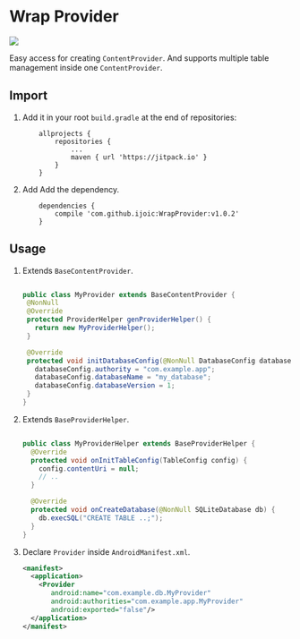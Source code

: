 # Wrap Provider

[![](https://jitpack.io/v/ijoic/WrapProvider.svg)](https://jitpack.io/#ijoic/WrapProvider)

Easy access for creating `ContentProvider`. And supports multiple table management inside one `ContentProvider`.

## Import

1. Add it in your root `build.gradle` at the end of repositories:

    ```
        allprojects {
            repositories {
                ...
                maven { url 'https://jitpack.io' }
            }
        }
    ```

2. Add Add the dependency.

    ```
        dependencies {
            compile 'com.github.ijoic:WrapProvider:v1.0.2'
        }
	```

## Usage

1. Extends `BaseContentProvider`.

     ```java

    public class MyProvider extends BaseContentProvider {
      @NonNull
      @Override
      protected ProviderHelper genProviderHelper() {
        return new MyProviderHelper();
      }

      @Override
      protected void initDatabaseConfig(@NonNull DatabaseConfig databaseConfig) {
        databaseConfig.authority = "com.example.app";
        databaseConfig.databaseName = "my_database";
        databaseConfig.databaseVersion = 1;
      }
    }

     ```
2. Extends `BaseProviderHelper`.

    ```java

    public class MyProviderHelper extends BaseProviderHelper {
      @Override
      protected void onInitTableConfig(TableConfig config) {
        config.contentUri = null;
        // ..
      }

      @Override
      protected void onCreateDatabase(@NonNull SQLiteDatabase db) {
        db.execSQL("CREATE TABLE ..;");
      }
    }

    ```

3. Declare `Provider` inside `AndroidManifest.xml`.

    ```xml
    <manifest>
      <application>
        <Provider
           android:name="com.example.db.MyProvider"
           android:authorities="com.example.app.MyProvider"
           android:exported="false"/>
      </application>
    </manifest>
    ```
